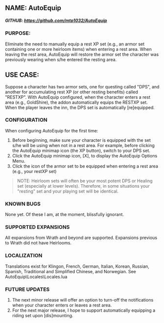 ## NAME: AutoEquip
##### GITHUB: https://github.com/mtp1032/AutoEquip
### PURPOSE:
Eliminate the need to manually equip a rest XP set (e.g., an armor set containing one or more heirloom items) when entering a rest area. When leaving the rest area, AutoEquip will restore the armor set the character was previously wearing when s/he entered the resting area.
## USE CASE:
Suppose a character has two armor sets, one for questing called "DPS", and another for accumulating rest XP (or other resting benefits) called "RESTXP". With AutoEquip configured, when the character enters a rest area (e.g., GoldShire), the addon automatically equips the RESTXP set. When the player leaves the inn, the DPS set is automatically [re]equipped.
### CONFIGURATION
When configuring AutoEquip for the first time:
1. Before beginning, make sure your character is equipped with the set s/he will be using when not in a rest area. For example, before clicking the AutoEquip minimap icon (the XP button), switch to your DPS set.
2. Click the AutoEquip minimap icon, [X], to display the AutoEquip Options Menu.
3. Click the icon of the armor set to be equipped when entering a rest area (e.g., your restXP set)

>NOTE: Heirloom sets will often be your most potent DPS or Healing set (especially at lower levels). Therefore, in some situations your "resting" set and your playing set will be identical.

### KNOWN BUGS
None yet. Of these I am, at the moment, blissfully ignorant.

### SUPPORTED EXPANSIONS
All expansions from Wrath and beyond are supported. Expansions previous to Wrath did not have Heirlooms.

### LOCALIZATION
Translations exist for Klingon, French, German, Italian, Korean, Russian, Spanish, Traditional and Simplified Chinese, and Norwegian. See AutoEquip\Locales\Locales.lua

### FUTURE UPDATES
1. The next minor release will offer an option to turn-off the notifications when your character enters or leaves a rest area.
2. For the next major release, I hope to support automatically equipping a riding set upon [dis]mounting.




